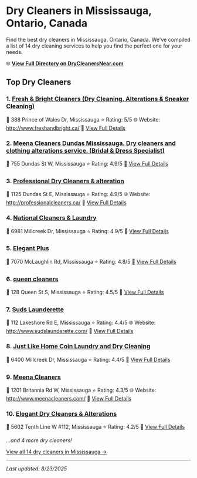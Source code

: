 # Dry Cleaners in Mississauga, Ontario, Canada

Find the best dry cleaners in Mississauga, Ontario, Canada. We've compiled a list of 14 dry cleaning services to help you find the perfect one for your needs.

🌐 **[View Full Directory on DryCleanersNear.com](https://drycleanersnear.com/city/Canada/Ontario/Mississauga)**

## Top Dry Cleaners

### 1. [Fresh & Bright Cleaners (Dry Cleaning, Alterations & Sneaker Cleaning)](https://drycleanersnear.com/dryCleaner/68a67ef3c2af6b6dc01e9498/fresh-bright-cleaners-dry-cleaning-alterations-sneaker-cleaning)
📍 388 Prince of Wales Dr, Mississauga
⭐ Rating: 5/5
🌐 Website: http://www.freshandbright.ca/
🔗 [View Full Details](https://drycleanersnear.com/dryCleaner/68a67ef3c2af6b6dc01e9498/fresh-bright-cleaners-dry-cleaning-alterations-sneaker-cleaning)

### 2. [Meena Cleaners Dundas Mississauga. Dry cleaners and clothing alterations service. (Bridal & Dress Specialist)](https://drycleanersnear.com/dryCleaner/68a67efec2af6b6dc01e94f2/meena-cleaners-dundas-mississauga-dry-cleaners-and-clothing-alterations-service-bridal-dress-specialist)
📍 755 Dundas St W, Mississauga
⭐ Rating: 4.9/5
🔗 [View Full Details](https://drycleanersnear.com/dryCleaner/68a67efec2af6b6dc01e94f2/meena-cleaners-dundas-mississauga-dry-cleaners-and-clothing-alterations-service-bridal-dress-specialist)

### 3. [Professional Dry Cleaners & alteration](https://drycleanersnear.com/dryCleaner/68a67f03c2af6b6dc01e9512/professional-dry-cleaners-alteration)
📍 1125 Dundas St E, Mississauga
⭐ Rating: 4.9/5
🌐 Website: http://professionalcleaners.ca/
🔗 [View Full Details](https://drycleanersnear.com/dryCleaner/68a67f03c2af6b6dc01e9512/professional-dry-cleaners-alteration)

### 4. [National Cleaners & Laundry](https://drycleanersnear.com/dryCleaner/68a67f49c2af6b6dc01e9785/national-cleaners-laundry)
📍 6981 Millcreek Dr, Mississauga
⭐ Rating: 4.9/5
🔗 [View Full Details](https://drycleanersnear.com/dryCleaner/68a67f49c2af6b6dc01e9785/national-cleaners-laundry)

### 5. [Elegant Plus](https://drycleanersnear.com/dryCleaner/68a67f57c2af6b6dc01e980a/elegant-plus)
📍 7070 McLaughlin Rd, Mississauga
⭐ Rating: 4.8/5
🔗 [View Full Details](https://drycleanersnear.com/dryCleaner/68a67f57c2af6b6dc01e980a/elegant-plus)

### 6. [queen cleaners](https://drycleanersnear.com/dryCleaner/68a67f4bc2af6b6dc01e97a5/queen-cleaners)
📍 128 Queen St S, Mississauga
⭐ Rating: 4.5/5
🔗 [View Full Details](https://drycleanersnear.com/dryCleaner/68a67f4bc2af6b6dc01e97a5/queen-cleaners)

### 7. [Suds Launderette](https://drycleanersnear.com/dryCleaner/68a67edcc2af6b6dc01e93cd/suds-launderette)
📍 112 Lakeshore Rd E, Mississauga
⭐ Rating: 4.4/5
🌐 Website: http://www.sudslaunderette.com/
🔗 [View Full Details](https://drycleanersnear.com/dryCleaner/68a67edcc2af6b6dc01e93cd/suds-launderette)

### 8. [Just Like Home Coin Laundry and Dry Cleaning](https://drycleanersnear.com/dryCleaner/68a67f6ec2af6b6dc01e9b04/just-like-home-coin-laundry-and-dry-cleaning)
📍 6400 Millcreek Dr, Mississauga
⭐ Rating: 4.4/5
🔗 [View Full Details](https://drycleanersnear.com/dryCleaner/68a67f6ec2af6b6dc01e9b04/just-like-home-coin-laundry-and-dry-cleaning)

### 9. [Meena Cleaners](https://drycleanersnear.com/dryCleaner/68a67f8cc2af6b6dc01e9bf2/meena-cleaners)
📍 1201 Britannia Rd W, Mississauga
⭐ Rating: 4.3/5
🌐 Website: http://www.meenacleaners.com/
🔗 [View Full Details](https://drycleanersnear.com/dryCleaner/68a67f8cc2af6b6dc01e9bf2/meena-cleaners)

### 10. [Elegant Dry Cleaners & Alterations](https://drycleanersnear.com/dryCleaner/68a67f19c2af6b6dc01e95f2/elegant-dry-cleaners-alterations)
📍 5602 Tenth Line W #112, Mississauga
⭐ Rating: 4.2/5
🔗 [View Full Details](https://drycleanersnear.com/dryCleaner/68a67f19c2af6b6dc01e95f2/elegant-dry-cleaners-alterations)


*...and 4 more dry cleaners!*

[View all 14 dry cleaners in Mississauga →](https://drycleanersnear.com/city/Canada/Ontario/Mississauga)

---

*Last updated: 8/23/2025*

